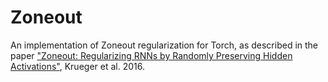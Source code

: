 # Zoneout

An implementation of Zoneout regularization for Torch, as described in the paper ["Zoneout: Regularizing RNNs by Randomly Preserving Hidden Activations"](https://arxiv.org/abs/1606.01305), Krueger et al. 2016.


